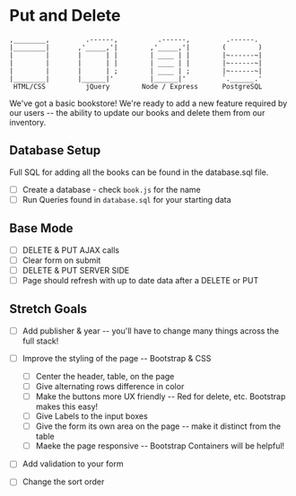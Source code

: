 # Put and Delete

```
,________,         .------,          .------,         .------.
|________|       ,'_____,'|        ,'_____,'|        (        )
|        |       |      | |        | ____ | |        |~------~|
|        |       |      | |        | ____ | |        |~------~|
|        |       |      | ;        | ____ | ;        |~------~|
|________|       |______|'         |______|'         `.______.'
 HTML/CSS          jQuery        Node / Express      PostgreSQL
```
We've got a basic bookstore! We're ready to add a new feature required by our users -- the ability to update our books and delete them from our inventory.


## Database Setup

Full SQL for adding all the books can be found in the database.sql file. 

- [ ] Create a database - check `book.js` for the name
- [ ] Run Queries found in `database.sql` for your starting data

## Base Mode

- [ ] DELETE & PUT AJAX calls
- [ ] Clear form on submit 
- [ ] DELETE & PUT SERVER SIDE 
- [ ] Page should refresh with up to date data after a DELETE or PUT

## Stretch Goals

- [ ] Add publisher & year -- you'll have to change many things across the full stack!
- [ ] Improve the styling of the page -- Bootstrap & CSS
    - [ ] Center the header, table, on the page
    - [ ] Give alternating rows difference in color
    - [ ] Make the buttons more UX friendly -- Red for delete, etc. Bootstrap makes this easy!
    - [ ] Give Labels to the input boxes
    - [ ] Give the form its own area on the page -- make it distinct from the table
    - [ ] Maeke the page responsive -- Bootstrap Containers will be helpful!
- [ ] Add validation to your form
- [ ] Change the sort order


